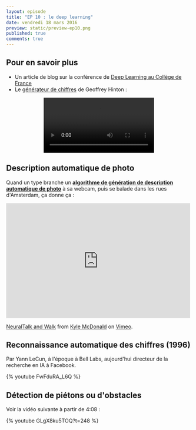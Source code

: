 ```yaml
---
layout: episode
title: "EP 10 : le deep learning"
date: vendredi 18 mars 2016
preview: static/preview-ep10.png
published: true
comments: true
---
```


## Pour en savoir plus

- Un article de blog sur la conférence de [Deep Learning au Collège de France](http://vie.jill-jenn.net/2016/02/05/deep-learning-au-college-de-france/)
- Le [générateur de chiffres](http://www.cs.toronto.edu/~hinton/adi/index.htm) de Geoffrey Hinton :

<video style="margin: auto; display: block" controls="controls" src="/static/huit.mov"></video>

## Description automatique de photo

Quand un type branche un [**algorithme de génération de description automatique de photo**](http://cs.stanford.edu/people/karpathy/deepimagesent/) à sa webcam, puis se balade dans les rues d'Amsterdam, ça donne ça :

<iframe src="https://player.vimeo.com/video/146492001" width="500" height="313" frameborder="0" webkitallowfullscreen mozallowfullscreen allowfullscreen></iframe>
<p><a href="https://vimeo.com/146492001">NeuralTalk and Walk</a> from <a href="https://vimeo.com/kylemcdonald">Kyle McDonald</a> on <a href="https://vimeo.com">Vimeo</a>.</p>

## Reconnaissance automatique des chiffres (1996)

Par Yann LeCun, à l'époque à Bell Labs, aujourd'hui directeur de la recherche en IA à Facebook.

{% youtube FwFduRA_L6Q %}

## Détection de piétons ou d'obstacles

Voir la vidéo suivante à partir de 4:08 :

{% youtube GLgX8ku5TOQ?t=248 %}
